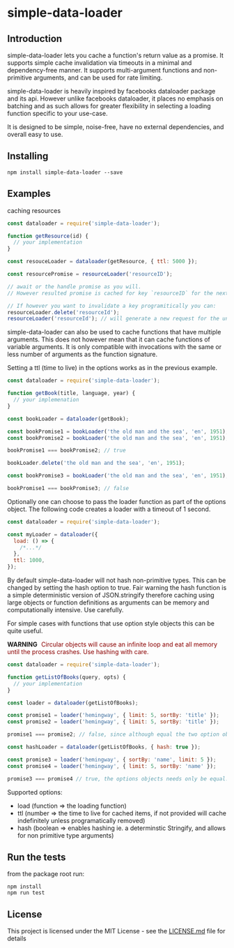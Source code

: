 # simple-data-loader

## Introduction

simple-data-loader lets you cache a function's return value as a promise.
It supports simple cache invalidation via timeouts in a minimal and dependency-free manner.
It supports multi-argument functions and non-primitive arguments, and can be used for rate limiting.

simple-data-loader is heavily inspired by facebooks dataloader package and its api. However unlike 
facebooks dataloader, it places no emphasis on batching and as such allows for greater flexibility 
in selecting a loading function specific to your use-case.

It is designed to be simple, noise-free, have no external dependencies, and overall easy to use.


## Installing

```
npm install simple-data-loader --save
```

## Examples

caching resources

```javascript
const dataloader = require('simple-data-loader');

function getResource(id) {
  // your implementation
}

const resouceLoader = dataloader(getResource, { ttl: 5000 });

const resourcePromise = resourceLoader('resourceID');

// await or the handle promise as you will.
// However resulted promise is cached for key `resourceID` for the next 5000 milliseconds

// If however you want to invalidate a key programitically you can:
resourceLoader.delete('resourceId');
resourceLoader('resourceId'); // will generate a new request for the underlying resource and cache it.
```

simple-data-loader can also be used to cache functions that have multiple arguments.
This does not however mean that it can cache functions of variable arguments. It is only compatible with invocations
with the same or less number of arguments as the function signature.

Setting a ttl (time to live) in the options works as in the previous example.

```javascript
const dataloader = require('simple-data-loader');

function getBook(title, language, year) {
  // your implemenation
}

const bookLoader = dataloader(getBook);

const bookPromise1 = bookLoader('the old man and the sea', 'en', 1951);
const bookPromise2 = bookLoader('the old man and the sea', 'en', 1951);

bookPromise1 === bookPromise2; // true

bookLoader.delete('the old man and the sea', 'en', 1951);

const bookPromise3 = bookLoader('the old man and the sea', 'en', 1951);

bookPromise1 === bookPromise3; // false
```

Optionally one can choose to pass the loader function as part of the options object.
The following code creates a loader with a timeout of 1 second.

```javascript
const dataloader = require('simple-data-loader');

const myLoader = dataloader({
  load: () => {
    /*...*/
  },
  ttl: 1000,
});
```

By default simple-data-loader will not hash non-primitive types. This can be changed by setting the hash option
to true. Fair warning the hash function is a simple deterministic version of JSON.stringify therefore caching using
large objects or function definitions as arguments can be memory and computationally intensive. Use carefully.

For simple cases with functions that use option style objects this can be quite useful.

**WARNING**  <span style="color: darkred; margin-left: 5px">Circular objects will cause an infinite loop and eat all memory until the process crashes. Use hashing with care.</span>

```javascript
const dataloader = require('simple-data-loader');

function getListOfBooks(query, opts) {
  // your implementation
}

const loader = dataloader(getListOfBooks);

const promise1 = loader('hemingway', { limit: 5, sortBy: 'title' });
const promise2 = loader('hemingway', { limit: 5, sortBy: 'title' });

promise1 === promise2; // false, since although equal the two option objects are not the same reference

const hashLoader = dataloader(getListOfBooks, { hash: true });

const promise3 = loader('hemingway', { sortBy: 'name', limit: 5 });
const promise4 = loader('hemingway', { limit: 5, sortBy: 'name' });

promise3 === promise4 // true, the options objects needs only be equal. Key ordering does not matter

```

Supported options:

- load  (function => the loading function)
- ttl   (number => the time to live for cached items, if not provided will cache indefinitely unless programatically removed)
- hash  (boolean => enables hashing ie. a determinstic Stringify, and allows for non primitive type arguments)

## Run the tests

from the package root run:

```
npm install
npm run test
```

## License

This project is licensed under the MIT License - see the [LICENSE.md](LICENSE.md) file for details
